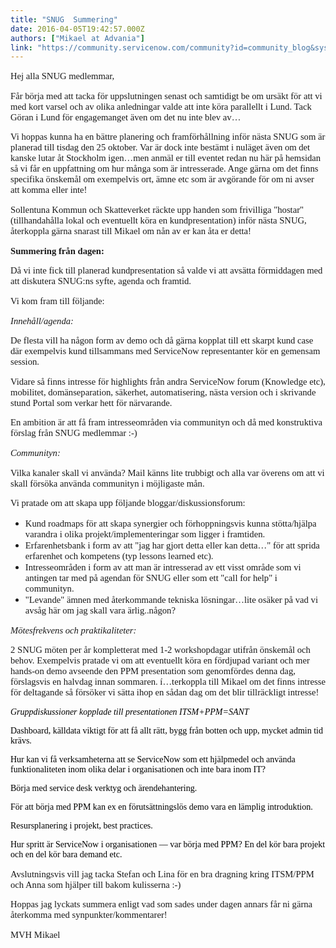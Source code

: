 ```yaml
---
title: "SNUG  Summering"
date: 2016-04-05T19:42:57.000Z
authors: ["Mikael at Advania"]
link: "https://community.servicenow.com/community?id=community_blog&sys_id=6bdc6a65dbd0dbc01dcaf3231f9619f6"
---
```

<p style="font-family: Calibri; font-size: 11.0pt;">Hej alla SNUG medlemmar,</p><p></p><p style="font-family: Calibri; font-size: 11.0pt;">Får börja med att tacka för uppslutningen senast och samtidigt be om ursäkt för att vi med kort varsel och av olika anledningar valde att inte köra parallellt i Lund. Tack Göran i Lund för engagemanget även om det nu inte blev av…</p><p style="font-family: Calibri; font-size: 11.0pt;">Vi hoppas kunna ha en bättre planering och framförhållning inför nästa SNUG som är planerad till tisdag den 25 oktober. Var är dock inte bestämt i nuläget även om det kanske lutar åt Stockholm igen…men anmäl er till eventet redan nu här på hemsidan så vi får en uppfattning om hur många som är intresserade. Ange gärna om det finns specifika önskemål om exempelvis ort, ämne etc som är avgörande för om ni avser att komma eller inte!</p><p style="font-family: Calibri; font-size: 11.0pt;">Sollentuna Kommun och Skatteverket räckte upp handen som frivilliga "hostar" (tillhandahålla lokal och eventuellt köra en kundpresentation) inför nästa SNUG, återkoppla gärna snarast till Mikael om nån av er kan åta er detta!</p><p></p><p style="font-family: Calibri; font-size: 11.0pt;"><span style="font-weight: bold;">Summering från dagen:</span></p><p style="font-family: Calibri; font-size: 11.0pt;">Då vi inte fick till planerad kundpresentation så valde vi att avsätta förmiddagen med att diskutera SNUG:ns syfte, agenda och framtid.</p><p style="font-family: Calibri; font-size: 11.0pt;">Vi kom fram till följande:</p><p></p><p style="font-family: Calibri; font-size: 11.0pt;"><span style="font-style: italic;">Innehåll/agenda:</span></p><p style="font-family: Calibri; font-size: 11.0pt;">De flesta vill ha någon form av demo och då gärna kopplat till ett skarpt kund case där exempelvis kund tillsammans med ServiceNow representanter kör en gemensam session.</p><p style="font-family: Calibri; font-size: 11.0pt;">Vidare så finns intresse för highlights från andra ServiceNow forum (Knowledge etc), mobilitet, domänseparation, säkerhet, automatisering, nästa version och i skrivande stund Portal som verkar hett för närvarande.</p><p style="font-family: Calibri; font-size: 11.0pt;">En ambition är att få fram intresseområden via communityn och då med konstruktiva förslag från SNUG medlemmar :-)</p><p></p><p style="font-family: Calibri; font-size: 11.0pt;"><span style="font-style: italic;">Communityn:</span></p><p style="font-family: Calibri; font-size: 11.0pt;">Vilka kanaler skall vi använda? Mail känns lite trubbigt och alla var överens om att vi skall försöka använda communityn i möjligaste mån.</p><p style="font-family: Calibri; font-size: 11.0pt;">Vi pratade om att skapa upp följande bloggar/diskussionsforum:</p><ul><li><span style="font-family: Calibri; font-size: 11.0pt;">Kund roadmaps för att skapa synergier och förhoppningsvis kunna stötta/hjälpa varandra i olika projekt/implementeringar som ligger i framtiden.</span></li><li><span style="font-family: Calibri; font-size: 11.0pt;">Erfarenhetsbank i form av att "jag har gjort detta eller kan detta…" för att sprida erfarenhet och kompetens (typ lessons learned etc).</span></li><li><span style="font-family: Calibri; font-size: 11.0pt;">Intresseområden i form av att man är intresserad av ett visst område som vi antingen tar med på agendan för SNUG eller som ett "call for help" i communityn.</span></li><li><span style="font-family: Calibri; font-size: 11.0pt;">"Levande" ämnen med återkommande tekniska lösningar…lite osäker på vad vi avsåg här om jag skall vara ärlig..någon?</span></li></ul><p></p><p style="font-family: Calibri; font-size: 11.0pt;"><span style="font-style: italic;">Mötesfrekvens och praktikaliteter:</span></p><p style="font-family: Calibri; font-size: 11.0pt;">2 SNUG möten per år kompletterat med 1-2 workshopdagar utifrån önskemål och behov. Exempelvis pratade vi om att eventuellt köra en fördjupad variant och mer hands-on demo avseende den PPM presentation som genomfördes denna dag, förslagsvis en halvdag innan sommaren. í…terkoppla till Mikael om det finns intresse för deltagande så försöker vi sätta ihop en sådan dag om det blir tillräckligt intresse!</p><p></p><p style="font-family: Calibri; font-size: 10.5pt; color: black;"><span style="font-style: italic;">Gruppdiskussioner kopplade till presentationen ITSM+PPM=SANT</span></p><p style="font-family: Calibri; font-size: 10.5pt; color: black;">Dashboard, källdata viktigt för att få allt rätt, bygg från botten och upp, mycket admin tid krävs.</p><p style="font-family: Calibri; font-size: 10.5pt; color: black;">Hur kan vi få verksamheterna att se ServiceNow som ett hjälpmedel och använda funktionaliteten inom olika delar i organisationen och inte bara inom IT?</p><p style="font-family: Calibri; font-size: 10.5pt; color: black;">Börja med service desk verktyg och ärendehantering.</p><p style="font-family: Calibri; font-size: 10.5pt; color: black;">För att börja med PPM kan ex en förutsättningslös demo vara en lämplig introduktion. </p><p style="font-family: Calibri; font-size: 10.5pt; color: black;">Resursplanering i projekt, best practices.</p><p style="font-family: Calibri; font-size: 10.5pt; color: black;">Hur spritt är ServiceNow i organisationen — var börja med PPM? En del kör bara projekt och en del kör bara demand etc.</p><p></p><p style="font-family: Calibri; font-size: 11.0pt;">Avslutningsvis vill jag tacka Stefan och Lina för en bra dragning kring ITSM/PPM och Anna som hjälper till bakom kulisserna :-)</p><p></p><p style="font-family: Calibri; font-size: 11.0pt;">Hoppas jag lyckats summera enligt vad som sades under dagen annars får ni gärna återkomma med synpunkter/kommentarer!</p><p></p><p style="font-family: Calibri; font-size: 11.0pt;">MVH Mikael</p>
